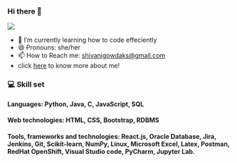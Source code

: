 ### Hi there 👋
![](https://komarev.com/ghpvc/?username=sgowdaks)
- 🌱 I’m currently learning how to code effeciently
- 😄 Pronouns: she/her
- 📫 How to Reach me: shivanigowdaks@gmail.com 
- click [here](https://sgowdaks.github.io/) to know more about me!

<h3> 💻 Skill set</h3>
<h4>Languages: Python, Java, C, JavaScript, SQL</h4>
<h4>Web technologies: HTML, CSS, Bootstrap, RDBMS</h4>
<h4>Tools, frameworks and technologies: React.js, Oracle Database, Jira, Jenkins, Git, Scikit-learn, NumPy, Linux, Microsoft Excel, Latex, Postman, RedHat OpenShift, Visual Studio code, PyCharm, Jupyter Lab.</h4>

<!-- - Skill set:
- Languages: Python, Java, C, JavaScript, SQL
- Web technologies: HTML, CSS, Bootstrap, RDBMS
--Tools, frameworks and technologies: React.js, Oracle Database, Jira, Jenkins, Git, Scikit-learn, NumPy, Linux, Microsoft Excel, Latex, Postman, RedHat OpenShift, - Visual Studio code, PyCharm, Jupyter Lab. -->



<!--
**shivaniks/shivaniks** is a ✨ _special_ ✨ repository because its `README.md` (this file) appears on your GitHub profile.

Here are some ideas to get you started:

- 🔭 I’m currently working on ...
- 🌱 I’m currently learning ...
- 👯 I’m looking to collaborate on ...
- 🤔 I’m looking for help with ...
- 💬 Ask me about ...

- 📫 How to Reach me: shivanigowdaks@gmail.com

- 📫 Reach me at: shivanigowdaks@gmail.com
- 😄 Pronouns: 
- ⚡ Fun fact: ...
-->
